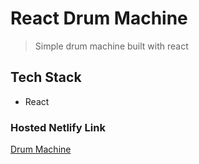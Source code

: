 # React Drum Machine
> Simple drum machine built with react

## Tech Stack
* React

### Hosted Netlify Link
[Drum Machine](https://roland-drummachine.netlify.app/)
